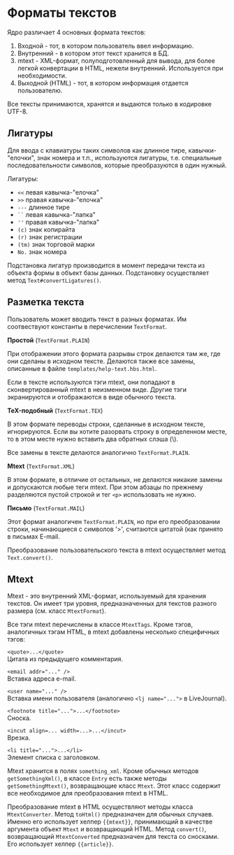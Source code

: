 Форматы текстов
===============

Ядро различает 4 основных формата текстов:

1. Входной - тот, в котором пользователь ввел информацию.
2. Внутренний - в котором этот текст хранится в БД.
3. mtext - XML-формат, полуподготовленный для вывода, для более легкой
   конвертации в HTML, нежели внутренний. Используется при необходимости.
4. Выходной (HTML) - тот, в котором информация отдается пользователю.

Все тексты принимаются, хранятся и выдаются только в кодировке UTF-8.

Лигатуры
--------

Для ввода с клавиатуры таких символов как длинное тире, кавычки-"елочки", знак
номера и т.п., используются лигатуры, т.е. специальные последовательности
символов, которые преобразуются в один нужный.

Лигатуры:

* `<<`  левая кавычка-"елочка"
* `>>`  правая кавычка-"елочка"
* `---` длинное тире
* ` `` `  левая кавычка-"лапка"
* `''`  правая кавычка-"лапка"
* `(c)` знак копирайта
* `(r)` знак регистрации
* `(tm)` знак торговой марки
* `No.` знак номера

Подстановка лигатур производится в момент передачи текста из объекта формы в
объект базы данных. Подстановку осуществляет метод `Text#convertLigatures()`.

Разметка текста
---------------

Пользователь может вводить текст в разных форматах. Им соотвествуют константы
в перечислении `TextFormat`.

**Простой** (`TextFormat.PLAIN`)

При отображении этого формата разрывы строк делаются там же, где они сделаны в
исходном тексте. Делаются также все замены, описанные в файле
`templates/help-text.hbs.html`.

Если в тексте используются тэги mtext, они попадают в сконвертированный mtext
в неизменном виде. Другие тэги экранируются и отображаются в виде обычного
текста.

**TeX-подобный** (`TextFormat.TEX`)

В этом формате переводы строки, сделанные в исходном тексте, игнорируются.
Если вы хотите разорвать строку в определенном месте, то в этом месте нужно
вставить два обратных слэша (\\).

Все замены в тексте делаются аналогично `TextFormat.PLAIN`.
  
**Mtext** (`TextFormat.XML`)

В этом формате, в отличие от остальных, не делаются никакие замены и
допускаются любые теги mtext. При этом абзацы по прежнему разделяются пустой
строкой и тег `<p>` использовать не нужно.

**Письмо** (`TextFormat.MAIL`)

Этот формат аналогичен `TextFormat.PLAIN`, но при его преобразовании строки,
начинающиеся с символов '>', считаются цитатой (как принято в письмах E-mail.

Преобразование пользовательского текста в mtext осуществляет метод
`Text.convert()`.

Mtext
-----

Mtext - это внутренний XML-формат, используемый для хранения текстов. Он имеет
три уровня, предназначенных для текстов разного размера (см. класс
`MtextFormat`).

Все тэги mtext перечислены в классе `MtextTags`. Кроме тэгов, аналогичных
тэгам HTML, в mtext добавлены несколько специфичных тэгов:

`<quote>...</quote>`<br>
Цитата из предыдущего комментария.

`<email addr="..." />`<br>
Вставка адреса e-mail.

`<user name="..." />`<br>
Вставка имени пользователя (аналогично `<lj name="...">` в LiveJournal).

`<footnote title="...">...</footnote>`<br>
Сноска.

`<incut align=... width=...>...</incut>`<br>
Врезка.

`<li title="...">...</li>`<br>
Элемент списка с заголовком.

Mtext хранится в полях `something_xml`. Кроме обычных методов
`getSomethingXml()`, в классе `Entry` есть также методы `getSomethingMtext()`,
возвращающие класс `Mtext`. Этот класс содержит все необходимое для
преобразования mtext в HTML.

Преобразование mtext в HTML осуществляют методы класса `MtextConverter`. Метод
`toHtml()` предназначен для обычных случаев. Именно его использует хелпер
`{{mtext}}`, принимающий в качестве аргумента объект `Mtext` и возвращающий
HTML. Метод `convert()`, возвращающий `MtextConverted` предназначен для текста
со сносками. Его использует хелпер `{{article}}`.
